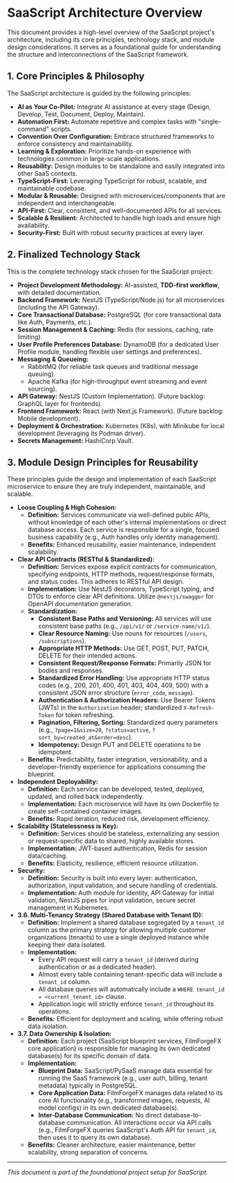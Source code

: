 # SaaScript Architecture Overview

This document provides a high-level overview of the SaaScript project's architecture, including its core principles, technology stack, and module design considerations. It serves as a foundational guide for understanding the structure and interconnections of the SaaScript framework.

## 1. Core Principles & Philosophy

The SaaScript architecture is guided by the following principles:

* **AI as Your Co-Pilot:** Integrate AI assistance at every stage (Design, Develop, Test, Document, Deploy, Maintain).
* **Automation First:** Automate repetitive and complex tasks with "single-command" scripts.
* **Convention Over Configuration:** Embrace structured frameworks to enforce consistency and maintainability.
* **Learning & Exploration:** Prioritize hands-on experience with technologies common in large-scale applications.
* **Reusability:** Design modules to be standalone and easily integrated into other SaaS contexts.
* **TypeScript-First:** Leveraging TypeScript for robust, scalable, and maintainable codebase.
* **Modular & Reusable:** Designed with microservices/components that are independent and interchangeable.
* **API-First:** Clear, consistent, and well-documented APIs for all services.
* **Scalable & Resilient:** Architected to handle high loads and ensure high availability.
* **Security-First:** Built with robust security practices at every layer.

## 2. Finalized Technology Stack

This is the complete technology stack chosen for the SaaScript project:

* **Project Development Methodology:** AI-assisted, **TDD-first workflow**, with detailed documentation.
* **Backend Framework:** NestJS (TypeScript/Node.js) for all microservices (including the API Gateway).
* **Core Transactional Database:** PostgreSQL (for core transactional data like Auth, Payments, etc.).
* **Session Management & Caching:** Redis (for sessions, caching, rate limiting).
* **User Profile Preferences Database:** DynamoDB (for a dedicated User Profile module, handling flexible user settings and preferences).
* **Messaging & Queueing:**
    * RabbitMQ (for reliable task queues and traditional message queuing).
    * Apache Kafka (for high-throughput event streaming and event sourcing).
* **API Gateway:** NestJS (Custom Implementation). (Future backlog: GraphQL layer for frontends).
* **Frontend Framework:** React (with Next.js Framework). (Future backlog: Mobile development).
* **Deployment & Orchestration:** Kubernetes (K8s), with Minikube for local development (leveraging its Podman driver).
* **Secrets Management:** HashiCorp Vault.

## 3. Module Design Principles for Reusability

These principles guide the design and implementation of each SaaScript microservice to ensure they are truly independent, maintainable, and scalable.

* **Loose Coupling & High Cohesion:**
    * **Definition:** Services communicate via well-defined public APIs, without knowledge of each other's internal implementations or direct database access. Each service is responsible for a single, focused business capability (e.g., Auth handles only identity management).
    * **Benefits:** Enhanced reusability, easier maintenance, independent scalability.
* **Clear API Contracts (RESTful & Standardized):**
    * **Definition:** Services expose explicit contracts for communication, specifying endpoints, HTTP methods, request/response formats, and status codes. This adheres to RESTful API design.
    * **Implementation:** Use NestJS decorators, TypeScript typing, and DTOs to enforce clear API definitions. Utilize `@nestjs/swagger` for OpenAPI documentation generation.
    * **Standardization:**
        * **Consistent Base Paths and Versioning:** All services will use consistent base paths (e.g., `/api/v1/` or `/service-name/v1/`).
        * **Clear Resource Naming:** Use nouns for resources (`/users`, `/subscriptions`).
        * **Appropriate HTTP Methods:** Use GET, POST, PUT, PATCH, DELETE for their intended actions.
        * **Consistent Request/Response Formats:** Primarily JSON for bodies and responses.
        * **Standardized Error Handling:** Use appropriate HTTP status codes (e.g., 200, 201, 400, 401, 403, 404, 409, 500) with a consistent JSON error structure (`error_code`, `message`).
        * **Authentication & Authorization Headers:** Use Bearer Tokens (JWTs) in the `Authorization` header; standardized `X-Refresh-Token` for token refreshing.
        * **Pagination, Filtering, Sorting:** Standardized query parameters (e.g., `?page=1&size=20`, `?status=active`, `?sort_by=created_at&order=desc`).
        * **Idempotency:** Design PUT and DELETE operations to be idempotent.
    * **Benefits:** Predictability, faster integration, versionability, and a developer-friendly experience for applications consuming the blueprint.
* **Independent Deployability:**
    * **Definition:** Each service can be developed, tested, deployed, updated, and rolled back independently.
    * **Implementation:** Each microservice will have its own Dockerfile to create self-contained container images.
    * **Benefits:** Rapid iteration, reduced risk, development efficiency.
* **Scalability (Statelessness is Key):**
    * **Definition:** Services should be stateless, externalizing any session or request-specific data to shared, highly available stores.
    * **Implementation:** JWT-based authentication, Redis for session data/caching.
    * **Benefits:** Elasticity, resilience, efficient resource utilization.
* **Security:**
    * **Definition:** Security is built into every layer: authentication, authorization, input validation, and secure handling of credentials.
    * **Implementation:** Auth module for identity, API Gateway for initial validation, NestJS pipes for input validation, secure secret management in Kubernetes.
* **3.6. Multi-Tenancy Strategy (Shared Database with Tenant ID):**
    * **Definition:** Implement a shared database segregated by a `tenant_id` column as the primary strategy for allowing multiple customer organizations (tenants) to use a single deployed instance while keeping their data isolated.
    * **Implementation:**
        * Every API request will carry a `tenant_id` (derived during authentication or as a dedicated header).
        * Almost every table containing tenant-specific data will include a `tenant_id` column.
        * All database queries will automatically include a `WHERE tenant_id = <current_tenant_id>` clause.
        * Application logic will strictly enforce `tenant_id` throughout its operations.
    * **Benefits:** Efficient for deployment and scaling, while offering robust data isolation.
* **3.7. Data Ownership & Isolation:**
    * **Definition:** Each project (SaaScript blueprint services, FilmForgeFX core application) is responsible for managing its own dedicated database(s) for its specific domain of data.
    * **Implementation:**
        * **Blueprint Data:** SaaScript/PySaaS manage data essential for running the SaaS framework (e.g., user auth, billing, tenant metadata) typically in PostgreSQL.
        * **Core Application Data:** FilmForgeFX manages data related to its core AI functionality (e.g., transformed images, requests, AI model configs) in its own dedicated database(s).
        * **Inter-Database Communication:** No direct database-to-database communication. All interactions occur via API calls (e.g., FilmForgeFX queries SaaScript's Auth API for `tenant_id`, then uses it to query its own database).
    * **Benefits:** Cleaner architecture, easier maintenance, better scalability, strong separation of concerns.

---

_This document is part of the foundational project setup for SaaScript._